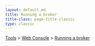 ```yaml
---
layout: default_md
title: Running a broker 
title-class: page-title-classic
type: classic
---
```


[Tools](tools) > [Web Console](web-console) > [Running a broker](running-a-broker)